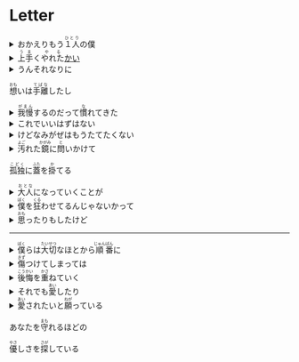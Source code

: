 <h1>Letter</h1>
<details><summary>おかえりもう<ruby>１人<rt>ひとり</rt></ruby>の僕</summary>欢迎回来，另一个我</details>
<details><summary><ruby>上手<rt>うま</rt></ruby>く<ruby>やれた<rt>やる</rt></ruby><a href="/grammar/%E3%81%97%E3%82%85%E3%81%86%E3%81%98%E3%82%87/%E3%81%8B%E3%81%84.md">かい</a></summary>一切还顺利吗</details>
<details><summary>うんそれなりに</summary>嗯 还可以</details>
<p><ruby>想<rt>おも</rt></ruby>いは<ruby>手離<rt>てばな</rt></ruby>したし</p><details><summary><ruby>我慢<rt>がまん</rt></ruby>するのだって<ruby>慣<rt>な</rt></ruby>れてきた</summary>我已经习惯忍耐</details>
<details><summary>これでいいはずはない</summary>虽然这不是最好的</details>
<details><summary>けどなみがぜはもうたてたくない</summary>但是我已经不想再做任何事情了</details>
<details><summary><ruby>汚<rt>よご</rt></ruby>れた<ruby>鏡<rt>かがみ</rt></ruby>に<ruby>問<rt>と</rt></ruby>いかけて</summary>我质问着肮脏的镜子</details>
<p><ruby>孤独<rt>こどく</rt></ruby>に<ruby>蓋<rt>ふた</rt></ruby>を<ruby>掛<rt>か</rt></ruby>てる</p><details><summary><ruby>大人<rt>おとな</rt></ruby>になっていくことが</summary>是不是因为成为了大人</details>
<details><summary><ruby>僕<rt>ぼく</rt></ruby>を<ruby>狂<rt>くる</rt></ruby>わせてるんじゃないかって</summary>让我失去了理智</details>
<details><summary><ruby>思<rt>おも</rt></ruby>ったりもしたけど</summary>有时也会这样问自己</details>
<hr>
<details><summary><ruby>僕<rt>ぼく</rt></ruby>らは<ruby>大切<rt>たいせつ</rt></ruby>なほとから<ruby>順<rt>じゅん</rt></ruby><ruby>番<rt>ばん</rt></ruby>に</summary>我们总是从最重要的人开始</details>
<details><summary><ruby>傷<rt>きず</rt></ruby>つけてしまっては</summary>不停伤害着他们</details>
<details><summary><ruby>後悔<rt>こうかい</rt></ruby>を<ruby>重<rt>かさ</rt></ruby>ねていく</summary>然后又为此后悔，不停循环着</details>
<details><summary>それでも<ruby>愛<rt>あい</rt></ruby>したり</summary>但是我们还是盼望着</details>
<details><summary><ruby>愛<rt>あい</rt></ruby>されたいと<ruby>願<rt>ねが</rt></ruby>っている</summary>爱与被爱</details>
<p>あなたを<ruby>守<rt>まも</rt></ruby>れるほどの</p><p><ruby>優<rt>やさ</rt></ruby>しさを<ruby>探<rt>さが</rt></ruby>している</p>
